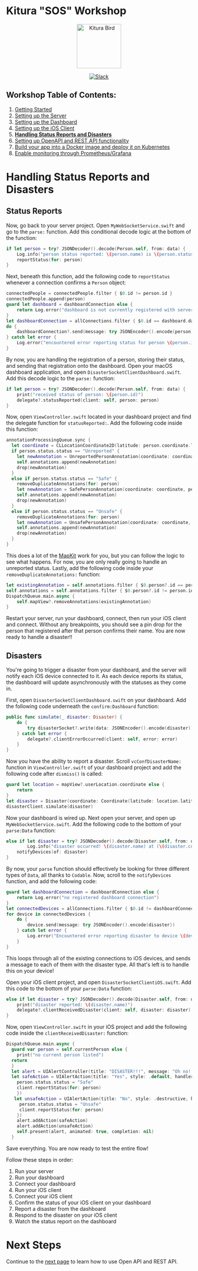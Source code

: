 # Kitura "SOS" Workshop

<p align="center">
<img src="https://www.ibm.com/cloud-computing/bluemix/sites/default/files/assets/page/catalog-swift.svg" width="120" alt="Kitura Bird">
</p>

<p align="center">
<a href= "http://swift-at-ibm-slack.mybluemix.net/">
    <img src="http://swift-at-ibm-slack.mybluemix.net/badge.svg"  alt="Slack">
</a>
</p>

## Workshop Table of Contents:

1. [Getting Started](https://github.com/dokun1/kitua-safe-lab/blob/master/README.md)
2. [Setting up the Server](https://github.com/dokun1/kitua-safe-lab/blob/master/ServerSetUp.md)
3. [Setting up the Dashboard](https://github.com/dokun1/kitua-safe-lab/blob/master/DashboardSetUp.md)
4. [Setting up the iOS Client](https://github.com/dokun1/kitua-safe-lab/blob/master/iOSSetUp.md)
5. **[Handling Status Reports and Disasters](https://github.com/dokun1/kitua-safe-lab/blob/master/StatusReportsAndDisasters.md)**
6. [Setting up OpenAPI and REST API functionality](https://github.com/dokun1/kitua-safe-lab/blob/master/OpenAndRESTAPI.md)
7. [Build your app into a Docker image and deploy it on Kubernetes](https://github.com/dokun1/kitua-safe-lab/blob/master/DockerAndKubernetes.md)
8. [Enable monitoring through Prometheus/Grafana](https://github.com/dokun1/kitua-safe-lab/blob/master/PrometheusAndGrafana.md)

# Handling Status Reports and Disasters

## Status Reports

Now, go back to your server project. Open `MyWebSocketService.swift` and go to the `parse:` function. Add this conditional decode logic at the bottom of the function:

```swift
if let person = try? JSONDecoder().decode(Person.self, from: data) {
    Log.info("person status reported: \(person.name) is \(person.status.status)")
    reportStatus(for: person)
}
```

Next, beneath this function, add the following code to `reportStatus` whenever a connection confirms a `Person` object:

```swift
connectedPeople = connectedPeople.filter { $0.id != person.id }
connectedPeople.append(person)
guard let dashboard = dashboardConnection else {
    return Log.error("dashboard is not currently registered with server")
}
let dashboardConnection = allConnections.filter { $0.id == dashboard.dashboardID }.first
do {
    dashboardConnection?.send(message: try JSONEncoder().encode(person))
} catch let error {
    Log.error("encountered error reporting status for person \(person.id): \(error.localizedDescription)")
}
```

By now, you are handling the registration of a person, storing their status, and sending that registration onto the dashboard. Open your macOS dashboard application, and open `DisasterSocketClientDashboard.swift`. Add this decode logic to the `parse:` function:

```swift
if let person = try? JSONDecoder().decode(Person.self, from: data) {
    print("received status of person: \(person.id)")
    delegate?.statusReported(client: self, person: person)
}
```

Now, open `ViewController.swift` located in your dashboard project and find the delegate function for `statusReported:`. Add the following code inside this function:

```swift
annotationProcessingQueue.sync {
  let coordinate = CLLocationCoordinate2D(latitude: person.coordinate.latitude, longitude: person.coordinate.longitude)
  if person.status.status == "Unreported" {
    let newAnnotation = UnreportedPersonAnnotation(coordinate: coordinate, person: person)
    self.annotations.append(newAnnotation)
    drop(newAnnotation)
  }
  else if person.status.status == "Safe" {
    removeDuplicateAnnotations(for: person)
    let newAnnotation = SafePersonAnnotation(coordinate: coordinate, person: person)
    self.annotations.append(newAnnotation)
    drop(newAnnotation)
  }
  else if person.status.status == "Unsafe" {
    removeDuplicateAnnotations(for: person)
    let newAnnotation = UnsafePersonAnnotation(coordinate: coordinate, person: person)
    self.annotations.append(newAnnotation)
    drop(newAnnotation)
  }
}
```

This does a lot of the [MapKit](https://developer.apple.com/documentation/mapkit) work for you, but you can follow the logic to see what happens. For now, you are only really going to handle an unreported status. Lastly, add the following code inside your `removeDuplicateAnnotations:` function:

```swift
let existingAnnotation = self.annotations.filter { $0.person?.id == person.id }
self.annotations = self.annotations.filter { $0.person?.id != person.id }
DispatchQueue.main.async {
    self.mapView?.removeAnnotations(existingAnnotation)
}
```

Restart your server, run your dashboard, connect, then run your iOS client and connect. Without any breakpoints, you should see a pin drop for the person that registered after that person confirms their name. You are now ready to handle a disaster!!

## Disasters

You're going to trigger a disaster from your dashboard, and the server will notify each iOS device connected to it. As each device reports its status, the dashboard will update asynchronously with the statuses as they come in.

First, open `DisasterSocketClientDashboard.swift` on your dashboard. Add the following code underneath the `confirm:Dashboard` function:

```swift
public func simulate(_ disaster: Disaster) {
    do {
        try disasterSocket?.write(data: JSONEncoder().encode(disaster))
    } catch let error {
        delegate?.clientErrorOccurred(client: self, error: error)
    }
}
```

Now you have the ability to report a disaster. Scroll `vcConfDisasterName:` function in `ViewController.swift` of your dashboard project and add the following code after `dismiss()` is called:

```swift
guard let location = mapView?.userLocation.coordinate else {
    return
}
let disaster = Disaster(coordinate: Coordinate(latitude: location.latitude, longitude: location.longitude), name: name)
disasterClient.simulate(disaster)
```

Now your dashboard is wired up. Next open your server, and open up `MyWebSocketService.swift`. Add the following code to the bottom of your `parse:Data` function:

```swift
else if let disaster = try? JSONDecoder().decode(Disaster.self, from: data) {
        Log.info("disaster occurred! \(disaster.name) at (\(disaster.coordinate.latitude), \(disaster.coordinate.longitude))")
    notifyDevices(of: disaster)
}
```

By now, your `parse` function should effectively be looking for three different types of `Data`, all thanks to `Codable`. Now, scroll to the `notifyDevices` function, and add the following code:

```swift
guard let dashboardConnection = dashboardConnection else {
    return Log.error("no registered dashboard connection")
}
let connectedDevices = allConnections.filter { $0.id != dashboardConnection.dashboardID }
for device in connectedDevices {
    do {
        device.send(message: try JSONEncoder().encode(disaster))
    } catch let error {
        Log.error("Encountered error reporting disaster to device \(device.id): \(error.localizedDescription)")
    }
}
```

This loops through all of the existing connections to iOS devices, and sends a message to each of them with the disaster type. All that's left is to handle this on your device!

Open your iOS client project, and open `DisasterSocketClientiOS.swift`. Add this code to the bottom of your `parse:Data` function:

```swift
else if let disaster = try? JSONDecoder().decode(Disaster.self, from: data) {
    print("disaster reported: \(disaster.name)")
    delegate?.clientReceivedDisaster(client: self, disaster: disaster)
}
```

Now, open `ViewController.swift` in your iOS project and add the following code inside the `clientReceivedDisaster:` function:

```swift
DispatchQueue.main.async {
  guard var person = self.currentPerson else {
    print("no current person listed")
  return
  }
  let alert = UIAlertController(title: "DISASTER!!!", message: "Oh no! \(disaster.name) in your area!! Are you safe?", preferredStyle: .alert)
  let safeAction = UIAlertAction(title: "Yes", style: .default, handler: { action in
    person.status.status = "Safe"
    client.reportStatus(for: person)
    })
   let unsafeAction = UIAlertAction(title: "No", style: .destructive, handler: { action in
     person.status.status = "Unsafe"
     client.reportStatus(for: person)
    })
    alert.addAction(safeAction)
    alert.addAction(unsafeAction)
    self.present(alert, animated: true, completion: nil)
  }
```

Save everything. You are now ready to test the entire flow!

Follow these steps in order:

1. Run your server
2. Run your dashboard
3. Connect your dashboard
4. Run your iOS client
5. Connect your iOS client
6. Confirm the status of your iOS client on your dashboard
7. Report a disaster from the dashboard
8. Respond to the disaster on your iOS client
9. Watch the status report on the dashboard

# Next Steps

Continue to the [next page](https://github.com/dokun1/kitua-safe-lab/blob/master/DashboardSetUp.md) to learn how to use Open API and REST API.
